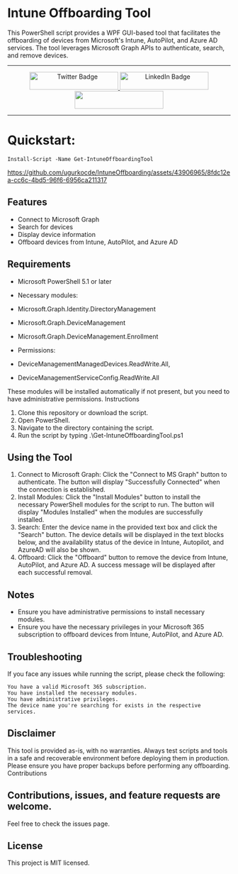 # Intune Offboarding Tool

This PowerShell script provides a WPF GUI-based tool that facilitates the offboarding of devices from Microsoft's Intune, AutoPilot, and Azure AD services. The tool leverages Microsoft Graph APIs to authenticate, search, and remove devices.

---

<div align="center">
    <a href="https://twitter.com/UgurKocDe" target="_blank">
    <img src="https://img.shields.io/badge/Follow on Twitter-black?style=for-the-badge&logo=x&logoColor=white" alt="Twitter Badge" style="width: 200px; height: 40px;" />
  </a>
  <a href="https://www.linkedin.com/in/ugurkocde/" target="_blank">
    <img src="https://img.shields.io/badge/Connect on LinkedIn-blue?style=for-the-badge&logo=linkedin&logoColor=white" alt="LinkedIn Badge" style="width: 200px; height: 40px;" />
  </a>

  <a href="https://www.buymeacoffee.com/ugurkocde">
    <img src="https://img.buymeacoffee.com/button-api/?text=Buy me a coffee&emoji=☕&slug=ugurkocde&button_colour=FFDD00&font_colour=000000&font_family=Cookie&outline_colour=000000&coffee_colour=ffffff" style="width: 200px; height: 40px;" />
  </a>
</div>

---

# Quickstart: 

``Install-Script -Name Get-IntuneOffboardingTool``

https://github.com/ugurkocde/IntuneOffboarding/assets/43906965/8fdc12ea-cc6c-4bd5-96f6-6956ca211317

## Features

- Connect to Microsoft Graph
- Search for devices
- Display device information
- Offboard devices from Intune, AutoPilot, and Azure AD

## Requirements

- Microsoft PowerShell 5.1 or later
- Necessary modules:
- Microsoft.Graph.Identity.DirectoryManagement
- Microsoft.Graph.DeviceManagement
- Microsoft.Graph.DeviceManagement.Enrollment

- Permissions:
- DeviceManagementManagedDevices.ReadWrite.All, 
- DeviceManagementServiceConfig.ReadWrite.All

These modules will be installed automatically if not present, but you need to have administrative permissions.
Instructions

1. Clone this repository or download the script.
2. Open PowerShell.
3. Navigate to the directory containing the script.
4. Run the script by typing .\Get-IntuneOffboardingTool.ps1

## Using the Tool

1. Connect to Microsoft Graph: Click the "Connect to MS Graph" button to authenticate. The button will display "Successfully Connected" when the connection is established.
2. Install Modules: Click the "Install Modules" button to install the necessary PowerShell modules for the script to run. The button will display "Modules Installed" when the modules are successfully installed.
3. Search: Enter the device name in the provided text box and click the "Search" button. The device details will be displayed in the text blocks below, and the availability status of the device in Intune, Autopilot, and AzureAD will also be shown.
4. Offboard: Click the "Offboard" button to remove the device from Intune, AutoPilot, and Azure AD. A success message will be displayed after each successful removal.

## Notes

- Ensure you have administrative permissions to install necessary modules.
- Ensure you have the necessary privileges in your Microsoft 365 subscription to offboard devices from Intune, AutoPilot, and Azure AD.

## Troubleshooting

If you face any issues while running the script, please check the following:

    You have a valid Microsoft 365 subscription.
    You have installed the necessary modules.
    You have administrative privileges.
    The device name you're searching for exists in the respective services.

## Disclaimer

This tool is provided as-is, with no warranties. Always test scripts and tools in a safe and recoverable environment before deploying them in production. Please ensure you have proper backups before performing any offboarding.
Contributions

## Contributions, issues, and feature requests are welcome. 
Feel free to check the issues page.

## License
This project is MIT licensed.
